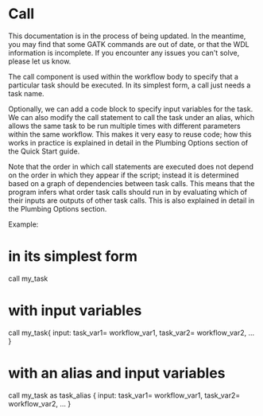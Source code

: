 # Call
This documentation is in the process of being updated. In the meantime, you may find that some GATK commands are out of date, or that the WDL information is incomplete. If you encounter any issues you can't solve, please let us know.

The call component is used within the workflow body to specify that a particular task should be executed. In its simplest form, a call just needs a task name.

Optionally, we can add a code block to specify input variables for the task. We can also modify the call statement to call the task under an alias, which allows the same task to be run multiple times with different parameters within the same workflow. This makes it very easy to reuse code; how this works in practice is explained in detail in the Plumbing Options section of the Quick Start guide.

Note that the order in which call statements are executed does not depend on the order in which they appear if the script; instead it is determined based on a graph of dependencies between task calls. This means that the program infers what order task calls should run in by evaluating which of their inputs are outputs of other task calls. This is also explained in detail in the Plumbing Options section.

Example:
# in its simplest form 
call my_task

# with input variables
call my_task{
    input: task_var1= workflow_var1, task_var2= workflow_var2, ...
}

# with an alias and input variables
call my_task as task_alias {
    input: task_var1= workflow_var1, task_var2= workflow_var2, ...
}